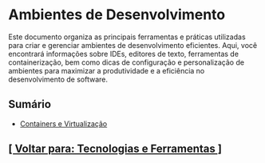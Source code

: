 # Ambientes de Desenvolvimento

Este documento organiza as principais ferramentas e práticas utilizadas para criar e gerenciar ambientes de desenvolvimento eficientes. Aqui, você encontrará informações sobre IDEs, editores de texto, ferramentas de containerização, bem como dicas de configuração e personalização de ambientes para maximizar a produtividade e a eficiência no desenvolvimento de software.

## Sumário

- [Containers e Virtualização](./1-containers-virtualizacao/containers-virtualizacao.md)

## [[ Voltar para: Tecnologias e Ferramentas ]](../tecnologias-ferramentas.md)